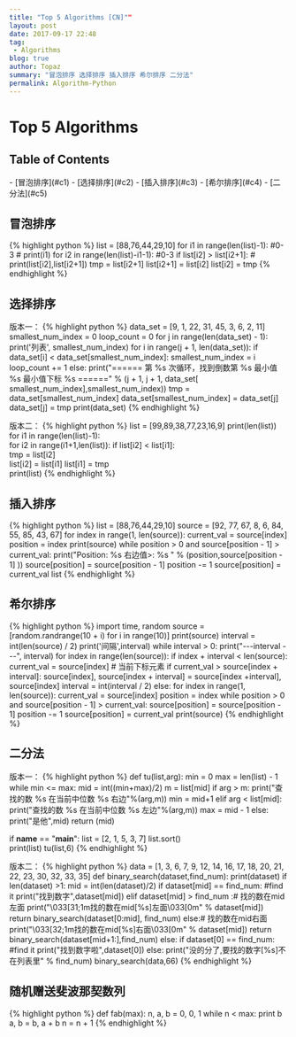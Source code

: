 ```yaml
---
title: "Top 5 Algorithms [CN]""
layout: post
date: 2017-09-17 22:48
tag:
 - Algorithms
blog: true
author: Topaz
summary: "冒泡排序 选择排序 插入排序 希尔排序 二分法"
permalink: Algorithm-Python
---
```

<h1 class="title"> Top 5 Algorithms </h1>

<h2> Table of Contents </h2>
- [冒泡排序](#c1)
- [选择排序](#c2)
- [插入排序](#c3)
- [希尔排序](#c4)
- [二分法](#c5)


<h2 id="c1"> 冒泡排序 </h2>
{% highlight python %}
 list = [88,76,44,29,10]
 for i1 in range(len(list)-1):   #0-3
 	# print(i1)
 	for i2 in range(len(list)-i1-1):    #0-3
 		if list[i2] > list[i2+1]:
 			# print(list[i2],list[i2+1])
 			tmp = list[i2+1]
 			list[i2+1] = list[i2]
 			list[i2] = tmp
{% endhighlight %}

<h2 id="c2"> 选择排序 </h2>
版本一：
{% highlight python %}
 data_set = [9, 1, 22, 31, 45, 3, 6, 2, 11]
 smallest_num_index = 0  
 loop_count = 0
 for j in range(len(data_set) - 1):
 	print('列表', smallest_num_index)
 	for i in range(j + 1, len(data_set)):  
 		if data_set[i] < data_set[smallest_num_index]:  
 			smallest_num_index = i  
 		loop_count += 1
 	else:  
 		print("====== 第 %s 次循环，找到倒数第 %s 最小值 %s 最小值下标 %s ======" % (j + 1, j + 1, data_set[ smallest_num_index],smallest_num_index))
 		tmp = data_set[smallest_num_index]  
 		data_set[smallest_num_index] = data_set[j]
 		data_set[j] = tmp  
 	print(data_set)
{% endhighlight %}

版本二：
{% highlight python %}
 list = [99,89,38,77,23,16,9]
 print(len(list))
 for i1 in range(len(list)-1):    
 	for i2 in range(i1+1,len(list)):
 		if list[i2] < list[i1]:     
 			tmp = list[i2]      
 			list[i2] = list[i1]
 			list[i1] = tmp     
 print(list)
{% endhighlight %}

<h2 id="c3"> 插入排序 </h2>
{% highlight python %}
 list = [88,76,44,29,10]
 source = [92, 77, 67, 8, 6, 84, 55, 85, 43, 67]
 for index in range(1, len(source)):
 	current_val = source[index]  
 	position = index    
 	print(source)
 	while position > 0 and source[position - 1] > current_val:
 		print("Position: %s  右边值>: %s  " % (position,source[position - 1] ))
 		source[position] = source[position - 1]  
 		position -= 1  
 	source[position] = current_val list
{% endhighlight %}

<h2 id="c4"> 希尔排序 </h2>
{% highlight python %}
 import time, random
 source = [random.randrange(10 + i) for i in range(10)]
 print(source)
 interval = int(len(source) / 2)  
 print('间隔',interval)
 while interval > 0:
 	print("---interval ---", interval)  
 	for index in range(len(source)):   
 		if index + interval < len(source):
 			current_val = source[index]  # 当前下标元素
 			if current_val > source[index + interval]:
 				source[index], source[index + interval] = source[index +interval], source[index]
 	interval = int(interval / 2)
 else:  
 	for index in range(1, len(source)):
 		current_val = source[index]  
 		position = index
 		while position > 0 and source[position - 1] > current_val:  
 			source[position] = source[position - 1]  
 			position -= 1
 		source[position] = current_val
 	print(source)
{% endhighlight %}


<h2 id="c5"> 二分法 </h2>
版本一：
{% highlight python %}
 def tu(list,arg):
     min = 0
     max = len(list) - 1
     while min <= max:
         mid = int((min+max)/2)
         m = list[mid]
         if arg > m:
             print("查找的数 %s 在当前中位数 %s 右边"%(arg,m))
             min = mid+1
         elif arg < list[mid]:
             print("查找的数 %s 在当前中位数 %s 左边"%(arg,m))
             max = mid - 1
         else:
             print("是他",mid)
             return (mid)

 if __name__ == "__main__":
     list = [2, 1, 5, 3, 7]
     list.sort()	 
     print(list)
     tu(list,6)
{% endhighlight %}

版本二：
{% highlight python %}
 data = [1, 3, 6, 7, 9, 12, 14, 16, 17, 18, 20, 21, 22, 23, 30, 32, 33, 35]
 def binary_search(dataset,find_num):
 	print(dataset)
 	if len(dataset) >1:
 		mid = int(len(dataset)/2)
 		if dataset[mid] == find_num:  #find it
 			print("找到数字",dataset[mid])
 		elif dataset[mid] > find_num :# 找的数在mid左面
 			print("\033[31;1m找的数在mid[%s]左面\033[0m" % dataset[mid])
 			return binary_search(dataset[0:mid], find_num)
 		else:# 找的数在mid右面
 			print("\033[32;1m找的数在mid[%s]右面\033[0m" % dataset[mid])
 			return binary_search(dataset[mid+1:],find_num)
 	else:
 		if dataset[0] == find_num:  #find it
 			print("找到数字啦",dataset[0])
 		else:
 			print("没的分了,要找的数字[%s]不在列表里" % find_num)
 binary_search(data,66)
{% endhighlight %}

<h2 > 随机赠送斐波那契数列 </h2>
{% highlight python %}
 def fab(max):
 	n, a, b = 0, 0, 1
 	while n < max:
 		print b
 		a, b = b, a + b
 		n = n + 1
{% endhighlight %}
